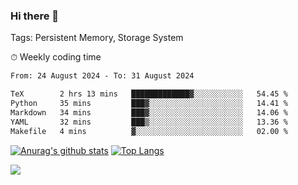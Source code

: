 ### Hi there 👋

Tags: Persistent Memory, Storage System

<!--

[![Anurag's github stats](https://github-readme-stats.vercel.app/api?username=wwyf)](https://github.com/anuraghazra/github-readme-stats)

[![Anurag's github stats](https://github-readme-stats.vercel.app/api?username=wwyf&count_private=true)](https://github.com/anuraghazra/github-readme-stats)


[![Top Langs](https://github-readme-stats.vercel.app/api/top-langs/?username=wwyf&count_private=true&&hide=jupyter%20notebook,html)](https://github.com/anuraghazra/github-readme-stats)



-->


⏱ Weekly coding time

<!--START_SECTION:waka-->

```txt
From: 24 August 2024 - To: 31 August 2024

TeX        2 hrs 13 mins   █████████████▓░░░░░░░░░░░   54.45 %
Python     35 mins         ███▓░░░░░░░░░░░░░░░░░░░░░   14.41 %
Markdown   34 mins         ███▓░░░░░░░░░░░░░░░░░░░░░   14.06 %
YAML       32 mins         ███▒░░░░░░░░░░░░░░░░░░░░░   13.36 %
Makefile   4 mins          ▓░░░░░░░░░░░░░░░░░░░░░░░░   02.00 %
```

<!--END_SECTION:waka-->



[![Anurag's github stats](https://github-readme-stats.vercel.app/api?username=wwyf&count_private=true&show_icons=true&hide_border=true)](https://github.com/anuraghazra/github-readme-stats) [![Top Langs](https://github-readme-stats.vercel.app/api/top-langs/?username=wwyf&count_private=true&hide=jupyter%20notebook,html,OpenEdge%20ABL&langs_count=10&layout=compact&hide_border=true)](https://github.com/anuraghazra/github-readme-stats)

<!--

[![willianrod's wakatime stats](https://github-readme-stats.vercel.app/api/wakatime?username=wwyf)](https://github.com/anuraghazra/github-readme-stats)


-->

![](https://hit.yhype.me/github/profile?user_id=23121291)
